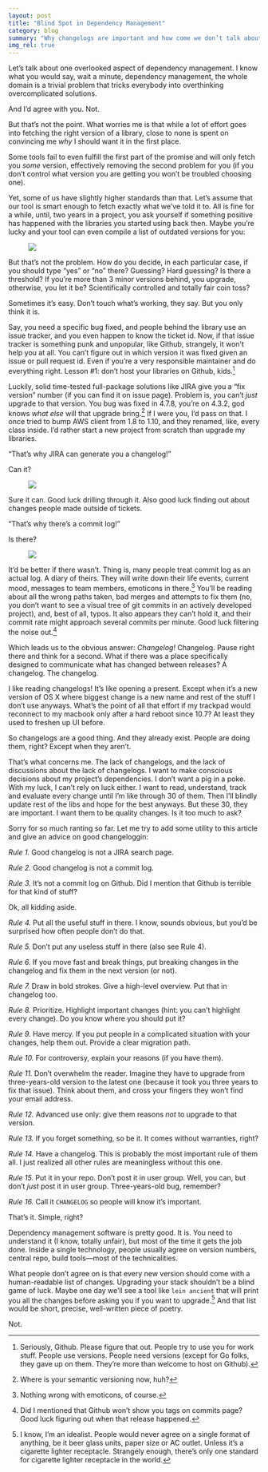 ```yaml
---
layout: post
title: "Blind Spot in Dependency Management"
category: blog
summary: "Why changelogs are important and how come we don’t talk about it"
img_rel: true
---
```


Let’s talk about one overlooked aspect of dependency management.  I know what you would say, wait a minute, dependency management, the whole domain is a trivial problem that tricks everybody into overthinking overcomplicated solutions.

And I’d agree with you. Not.

But that’s not the point. What worries me is that while a lot of effort goes into fetching the right version of a library, close to none is spent on convincing me _why_ I should want it in the first place.

Some tools fail to even fulfill the first part of the promise and will only fetch you _some_ version, effectively removing the second problem for you (if you don’t control what version you are getting you won’t be troubled choosing one).

Yet, some of us have slightly higher standards than that. Let’s assume that our tool is smart enough to fetch exactly what we’ve told it to. All is fine for a while, until, two years in a project, you ask yourself if something positive has happened with the libraries you started using back then. Maybe you’re lucky and your tool can even compile a list of outdated versions for you:

<figure class="window"><img src="./lein_ancient.png" /></figure>

But that’s not the problem. How do you decide, in each particular case, if you should type “yes” or “no” there? Guessing? Hard guessing? Is there a threshold? If you’re more than 3 minor versions behind, you upgrade, otherwise, you let it be? Scientifically controlled and totally fair coin toss?

Sometimes it’s easy. Don’t touch what’s working, they say. But you only think it is.

Say, you need a specific bug fixed, and people behind the library use an issue tracker, and you even happen to know the ticket id. Now, if that issue tracker is something punk and unpopular, like Github, strangely, it won’t help you at all. You can’t figure out in which version it was fixed given an issue or pull request id. Even if you’re a very responsible maintainer and do everything right. Lesson #1: don’t host your libraries on Github, kids.[^1]

Luckily, solid time-tested full-package solutions like JIRA give you a “fix version” number (if you can find it on issue page). Problem is, you can’t _just_ upgrade to that version. You bug was fixed in 4.7.8, you’re on 4.3.2, god knows _what else_ will that upgrade bring.[^2] If I were you, I’d pass on that. I once tried to bump AWS client from 1.8 to 1.10, and they renamed, like, every class inside. I’d rather start a new project from scratch than upgrade my libraries.

“That’s why JIRA can generate you a changelog!”

Can it?

<figure><img src="./jira.jpg" /></figure>

Sure it can. Good luck drilling through it. Also good luck finding out about changes people made outside of tickets.

“That’s why there’s a commit log!”

Is there?

<figure><img src="./github.jpg" /></figure>

It’d be better if there wasn’t. Thing is, many people treat commit log as an actual log. A diary of theirs. They will write down their life events, current mood, messages to team members, emoticons in there.[^3] You’ll be reading about all the wrong paths taken, bad merges and attempts to fix them (no, you don’t want to see a visual tree of git commits in an actively developed project), and, best of all, typos. It also appears they can’t hold it, and their commit rate might approach several commits per minute. Good luck filtering the noise out.[^4]

Which leads us to the obvious answer: _Changelog!_ Changelog. Pause right there and think for a second. What if there was a place specifically designed to communicate what has changed between releases? A changelog. The changelog.

I like reading changelogs! It’s like opening a present. Except when it’s a new version of OS X where biggest change is a new name and rest of the stuff I don’t use anyways. What’s the point of all that effort if my trackpad would reconnect to my macbook only after a hard reboot since 10.7? At least they used to freshen up UI before.

So changelogs are a good thing. And they already exist. People are doing them, right? Except when they aren’t.

That’s what concerns me. The lack of changelogs, and the lack of discussions about the lack of changelogs. I want to make conscious decisions about my project’s dependencies. I don’t want a pig in a poke. With my luck, I can’t rely on luck either.  I want to read, understand, track and evaluate every change until I’m like through 30 of them. Then I’ll blindly update rest of the libs and hope for the best anyways. But these 30, they are important. I want them to be quality changes. Is it too much to ask?

Sorry for so much ranting so far. Let me try to add some utility to this article and give an advice on good changeloggin:

_Rule 1._ Good changelog is not a JIRA search page.

_Rule 2._ Good changelog is not a commit log.

_Rule 3._ It’s not a commit log on Github. Did I mention that Github is terrible for that kind of stuff?

Ok, all kidding aside.

_Rule 4._ Put all the useful stuff in there. I know, sounds obvious, but you’d be surprised how often people don’t do that.

_Rule 5._ Don’t put any useless stuff in there (also see Rule 4).

_Rule 6._ If you move fast and break things, put breaking changes in the changelog and fix them in the next version (or not).

_Rule 7._ Draw in bold strokes. Give a high-level overview. Put that in changelog too.

_Rule 8._ Prioritize. Highlight important changes (hint: you can’t highlight every change). Do you know where you should put it?

_Rule 9._ Have mercy. If you put people in a complicated situation with your changes, help them out. Provide a clear migration path.

_Rule 10._ For controversy, explain your reasons (if you have them).

_Rule 11._ Don’t overwhelm the reader. Imagine they have to upgrade from three-years-old version to the latest one (because it took you three years to fix that issue). Think about them, and cross your fingers they won’t find your email address.

_Rule 12._ Advanced use only: give them reasons _not_ to upgrade to that version.

_Rule 13._ If you forget something, so be it. It comes without warranties, right?

_Rule 14._ Have a changelog. This is probably the most important rule of them all. I just realized all other rules are meaningless without this one.

_Rule 15._ Put it in your repo. Don’t post it in user group. Well, you can, but don’t _just_ post it in user group. Three-years-old bug, remember? 

_Rule 16._ Call it `CHANGELOG` so people will know it’s important.

That’s it. Simple, right?

Dependency management software is pretty good. It is. You need to understand it (I know, totally unfair), but most of the time it gets the job done. Inside a single technology, people usually agree on version numbers, central repo, build tools—most of the technicalities.

What people don’t agree on is that every new version should come with a human-readable list of changes. Upgrading your stack shouldn’t be a blind game of luck. Maybe one day we’ll see a tool like `lein ancient` that will print you all the changes before asking you if you want to upgrade.[^5] And that list would be short, precise, well-written piece of poetry.

Not.

<div class="footnotes-br"></div>

[^1]: Seriously, Github. Please figure that out. People try to use you for work stuff. People use versions. People need versions (except for Go folks, they gave up on them. They’re more than welcome to host on Github).
[^2]: Where is your semantic versioning now, huh?
[^3]: Nothing wrong with emoticons, of course.
[^4]: Did I mentioned that Github won’t show you tags on commits page? Good luck figuring out when that release happened.
[^5]: I know, I’m an idealist. People would never agree on a single format of anything, be it beer glass units, paper size or AC outlet. Unless it’s a cigarette lighter receptacle. Strangely enough, there’s only one standard for cigarette lighter receptacle in the world.